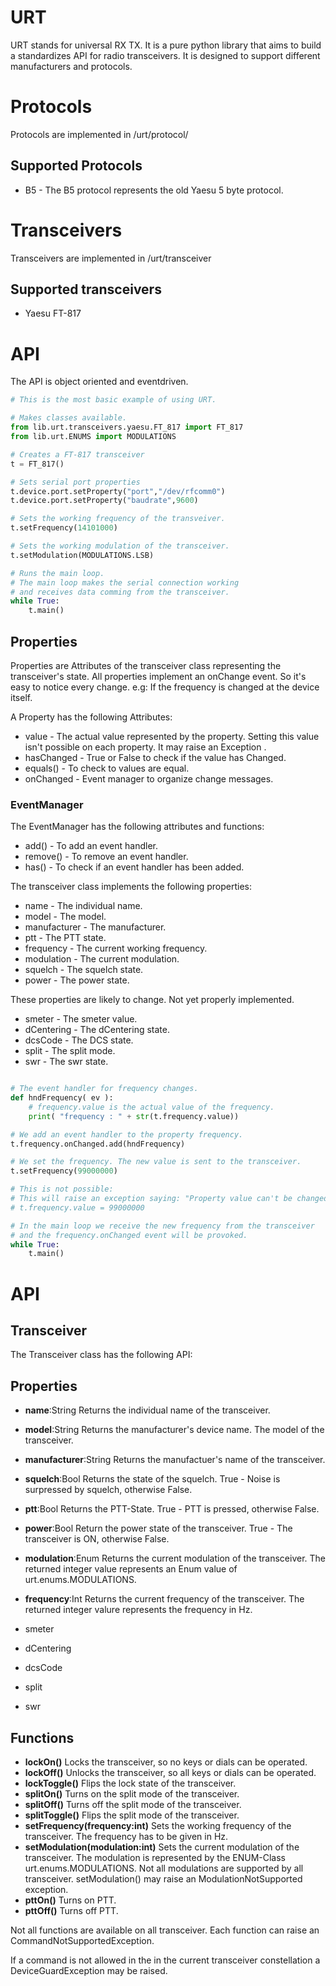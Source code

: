 # URT
URT stands for universal RX TX. It is a pure python library that aims to build a standardizes API for radio transceivers.
It is designed to support different manufacturers and protocols.

# Protocols
Protocols are implemented in /urt/protocol/

## Supported Protocols
* B5 - The B5 protocol represents the old Yaesu 5 byte protocol.

# Transceivers
Transceivers are implemented in /urt/transceiver

## Supported transceivers
* Yaesu FT-817

# API
The API is object oriented and eventdriven.

```python
# This is the most basic example of using URT.

# Makes classes available.
from lib.urt.transceivers.yaesu.FT_817 import FT_817
from lib.urt.ENUMS import MODULATIONS

# Creates a FT-817 transceiver
t = FT_817()

# Sets serial port properties
t.device.port.setProperty("port","/dev/rfcomm0")
t.device.port.setProperty("baudrate",9600)

# Sets the working frequency of the transveiver.
t.setFrequency(14101000)

# Sets the working modulation of the transceiver.
t.setModulation(MODULATIONS.LSB)

# Runs the main loop.
# The main loop makes the serial connection working
# and receives data comming from the transceiver.
while True:
    t.main()
```
## Properties

Properties are Attributes of the transceiver class representing the transceiver's state. All properties implement an onChange event. So it's easy to notice every change. e.g: If the frequency is changed at the device itself.

A Property has the following Attributes:
* value - The actual value represented by the property. Setting this value isn't possible on each property. It may raise an Exception .
* hasChanged - True or False to check if the value has Changed.
* equals() - To check to values are equal.
* onChanged - Event manager to organize change messages.

### EventManager
The EventManager has the following attributes and functions:
* add() - To add an event handler.
* remove() - To remove an event handler.
* has() - To check if an event handler has been added.

The transceiver class implements the following properties:
* name - The individual name.
* model - The model.
* manufacturer - The manufacturer.
* ptt - The PTT state.
* frequency - The current working frequency.
* modulation - The current modulation.
* squelch - The squelch state.
* power - The power state.

These properties are likely to change. Not yet properly implemented.
* smeter - The smeter value.
* dCentering - The dCentering state.
* dcsCode - The DCS state.
* split - The split mode.
* swr - The swr state.


```python

# The event handler for frequency changes.
def hndFrequency( ev ):
    # frequency.value is the actual value of the frequency.
    print( "frequency : " + str(t.frequency.value))

# We add an event handler to the property frequency.
t.frequency.onChanged.add(hndFrequency)

# We set the frequency. The new value is sent to the transceiver.
t.setFrequency(99000000)

# This is not possible:
# This will raise an exception saying: "Property value can't be changed."
# t.frequency.value = 99000000

# In the main loop we receive the new frequency from the transceiver
# and the frequency.onChanged event will be provoked.
while True:
    t.main()
```

# API

## Transceiver

The Transceiver class has the following API:

## Properties
* **name**:String
Returns the individual name of the transceiver. 
* **model**:String
Returns the manufacturer's device name. The model of the transceiver.
* **manufacturer**:String
Returns the manufactuer's name of the transceiver.
* **squelch**:Bool
Returns the state of the squelch. True - Noise is surpressed by squelch, otherwise False.
* **ptt**:Bool
Returns the PTT-State. True - PTT is pressed, otherwise False.
* **power**:Bool
  Return the power state of the transceiver. True - The transceiver is ON, otherwise False.
* **modulation**:Enum
Returns the current modulation of the transceiver. The returned integer value represents an Enum value of urt.enums.MODULATIONS.
* **frequency**:Int
Returns the current frequency of the transceiver. The returned integer valure represents the frequency in Hz.

* smeter
* dCentering
* dcsCode
* split
* swr

## Functions
* **lockOn()**
Locks the transceiver, so no keys or dials can be operated.
* **lockOff()**
Unlocks the transceiver, so all keys or dials can be operated.
* **lockToggle()**
Flips the lock state of the transceiver.
* **splitOn()**
Turns on the split mode of the transceiver.
* **splitOff()**
Turns off the split mode of the transceiver.
* **splitToggle()**
Flips the split mode of the transceiver.  
* **setFrequency(frequency:int)**
Sets the working frequency of the transceiver. The frequency has to be given in Hz.
* **setModulation(modulation:int)**
Sets the current modulation of the transceiver. The modulation is represented by the ENUM-Class urt.enums.MODULATIONS.
Not all modulations are supported by all transceiver. setModulation() may raise an ModulationNotSupported exception.
* **pttOn()**
Turns on PTT.
* **pttOff()**
Turns off PTT.

Not all functions are available on all transceiver. Each function can raise an CommandNotSupportedException.

If a command is not allowed in the in the current transceiver constellation a DeviceGuardException may be raised.